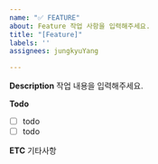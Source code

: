 ```yaml
---
name: "✅ FEATURE"
about: Feature 작업 사항을 입력해주세요.
title: "[Feature]"
labels: ''
assignees: jungkyuYang

---
```


**Description**
작업 내용을 입력해주세요.

**Todo**
- [ ] todo
- [ ] todo

**ETC**
기타사항
